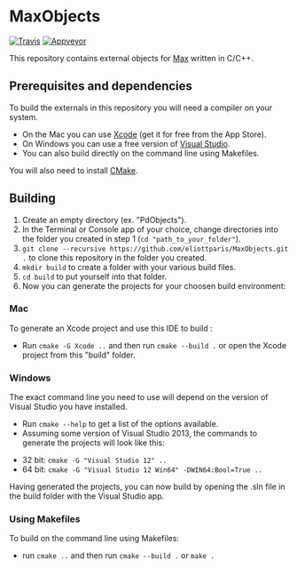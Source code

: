 # MaxObjects

[![Travis](https://img.shields.io/travis/eliottparis/MaxObjects.svg?label=travis)](https://travis-ci.org/eliottparis/MaxObjects) [![Appveyor](https://img.shields.io/appveyor/ci/eliottparis/MaxObjects.svg?label=appveyor)](https://ci.appveyor.com/project/eliottparis/MaxObjects/history)

This repository contains external objects for [Max](https://cycling74.com/products/max) written in C/C++.

## Prerequisites and dependencies

To build the externals in this repository you will need a compiler on your system.

* On the Mac you can use [Xcode](https://developer.apple.com/xcode/) (get it for free from the App Store).
* On Windows you can use a free version of [Visual Studio](https://www.visualstudio.com/).
* You can also build directly on the command line using Makefiles.

You will also need to install [CMake](https://cmake.org/download/).

## Building

1. Create an empty directory (ex. "PdObjects").
2. In the Terminal or Console app of your choice, change directories into the folder you created in step 1 (`cd "path_to_your_folder"`).
3. `git clone --recursive https://github.com/eliottparis/MaxObjects.git .` to clone this repository in the folder you created.
4. `mkdir build` to create a folder with your various build files.
5. `cd build` to put yourself into that folder.
6. Now you can generate the projects for your choosen build environment:

### Mac

To generate an Xcode project and use this IDE to build :
- Run `cmake -G Xcode ..` and then run `cmake --build .` or open the Xcode project from this "build" folder.

### Windows

The exact command line you need to use will depend on the version of Visual Studio you have installed.
- Run `cmake --help` to get a list of the options available.
- Assuming some version of Visual Studio 2013, the commands to generate the projects will look like this:
 * 32 bit: `cmake -G "Visual Studio 12" ..`
 * 64 bit: `cmake -G "Visual Studio 12 Win64" -DWIN64:Bool=True ..`

Having generated the projects, you can now build by opening the .sln file in the build folder with the Visual Studio app.

### Using Makefiles

To build on the command line using Makefiles:
- run `cmake ..` and then run `cmake --build .` or `make .`
